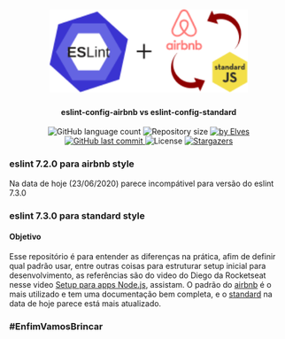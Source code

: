 <h1 align="center">
    <img alt="eslint-config-airbnb vs eslint-config-standard" title="#eslint-config-airbnb-vs-standard" src=".github/eslint_airbnb_standard.svg" height="150" />
</h1>
<h4 align="center"> 
  eslint-config-airbnb vs eslint-config-standard
</h4>
<p align="center">
  <img alt="GitHub language count" src="https://img.shields.io/github/languages/count/elvesw/test_config_eslint_airbnb_or_standard?color=%2304D361">

  <img alt="Repository size" src="https://img.shields.io/github/repo-size/elvesw/test_config_eslint_airbnb_or_standard">
	
  <a href="https://www.linkedin.com/in/elves/">
    <img alt="by Elves" src="https://img.shields.io/badge/by-Elves-%2304D361">
  </a>

  <a href="https://github.com/elvesw/test_config_eslint_airbnb_or_standard/commits/master">
    <img alt="GitHub last commit" src="https://img.shields.io/github/last-commit/elvesw/test_config_eslint_airbnb_or_standard">
  </a>

  <img alt="License" src="https://img.shields.io/badge/license-MIT-brightgreen">

   <a href="https://github.com/elvesw/test_config_eslint_airbnb_or_standard/stargazers">
    <img alt="Stargazers" src="https://img.shields.io/github/stars/elvesw/test_config_eslint_airbnb_or_standard?style=social">
  </a>
</p>

### eslint 7.2.0 para airbnb style
Na data de hoje (23/06/2020) parece incompátivel para versão do eslint 7.3.0

### eslint 7.3.0 para standard style

#### Objetivo
Esse repositório é para entender as diferenças na prática, afim de definir qual padrão usar, entre outras coisas para estruturar setup inicial para desenvolvimento, as referências são do video do Diego da Rocketseat nesse video [Setup para apps Node.js](https://youtu.be/rCeGfFk-uCk), assistam.
O padrão do [airbnb](https://airbnb.io/javascript/) é o mais utilizado e tem uma documentação bem completa, e o [standard](https://standardjs.com/rules.html) na data de hoje parece está mais atualizado.

### #EnfimVamosBrincar
